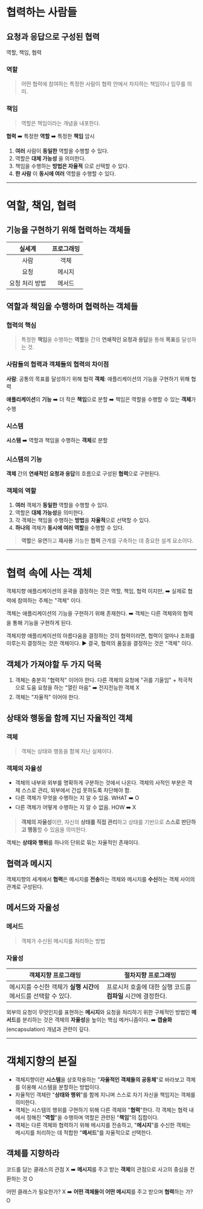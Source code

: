 # 협력하는 사람들
## 요청과 응답으로 구성된 협력
역할, 책임, 협력

### 역할
> 어떤 협력에 참여하는 특정한 사람이 협력 안에서 차지하는 책임이나 임무를 의미.

### 책임
> 역할은 책임이라는 개념을 내포한다.

**협력** ➡️ 특정한 **역할** ➡️ 특정한 **책임** 암시

1. **여러** 사람이 **동일한** 역할을 수행할 수 있다.
2. 역할은 **대체 가능성** 을 의미한다.
3. 책임을 수행하는 **방법은 자율적** 으로 선택할 수 있다.
4. **한 사람** 이 **동시에 여러** 역할을 수행할 수 있다.

---
# 역할, 책임, 협력
## 기능을 구현하기 위해 협력하는 객체들
|실세계|프로그래밍|
|:--:|:--:|
|사람|객체|
|요청|메시지|
|요청 처리 방법|메서드|

## 역할과 책임을 수행하며 협력하는 객체들
### 협력의 핵심
> 특정한 **책임**을 수행하는 **역할**들 간의 **연쇄적인 요청과 응답**을 통해 **목표**를 달성하는 것.

### 사람들의 협력과 객체들의 협력의 차이점
**사람**: 공통의 목표를 달성하기 위해 협력
**객체**: 애플리케이션의 기능을 구현하기 위해 협력

**애플리케이션**의 **기능** ➡️ 더 작은 **책임**으로 분할 ➡️ 책임은 역할을 수행할 수 있는 **객체**가 수행

### 시스템
**시스템** ➡️ 역할과 책임을 수행하는 **객체**로 분할

### 시스템의 기능
**객체** 간의 **연쇄적인 요청과 응답**의 흐름으로 구성된 **협력**으로 구현된다.

### 객체의 역할
1. **여러** 객체가 **동일한** 역할을 수행할 수 있다.
2. 역할은 **대체 가능성**을 의미한다.
3. 각 객체는 책임을 수행하는 **방법**을 **자율적**으로 선택할 수 있다.
4. **하나의** 객체가 **동시에 여러 역할**을 수행할 수 있다.

> **역할**은 **유연**하고 **재사용** 가능한 **협력** 관계를 구축하는 데 중요한 설계 요소이다.


---
# 협력 속에 사는 객체
객체지향 애플리케이션의 윤곽을 결정하는 것은 역할, 책임, 협력 이지만,
➡️ 실제로 협력에 참여하는 주체는 "객체" 이다.

객체는 애플리케이션의 기능을 구현하기 위해 존재한다.
➡️ 객체는 다른 객체와의 협력을 통해 기능을 구현하게 된다.

객체지향 애플리케이션의 아름다움을 결정하는 것이 협력이라면, 협력이 얼마나 조화를 이루는지 결정하는 것은 객체이다.
▶️ 결국, 협력의 품질을 결정하는 것은 "객체" 이다.

## 객체가 가져야할 두 가지 덕목
1. 객체는 충분히 "협력적" 이어야 한다.
다른 객체의 요청에 "귀를 기울임" + 적극적으로 도움 요청을 하는 "열린 마음"
➡️ 전지전능한 객체 X
2. 객체는 "자율적" 이어야 한다.

## 상태와 행동을 함께 지닌 자율적인 객체
### 객체
> 객체는 상태와 행동을 함께 지닌 실체이다.

### 객체의 자율성
- 객체의 내부와 외부를 명확하게 구분하는 것에서 나온다.
객체의 사적인 부분은 객체 스스로 관리, 외부에서 간섭 못하도록 차단해야 함.
- 다른 객체가 무엇을 수행하는 지 알 수 있음. 
WHAT ➡️ O
- 다른 객체가 어떻게 수행하는 지 알 수 없음. 
HOW ➡️ X

> **객체의 자율성**이란, 
자신의 **상태를 직접 관리**하고 상태를 기반으로 **스스로 판단하고 행동**할 수 있음을 의미한다.

객체는 **상태와 행위**를 하나의 단위로 묶는 자율적인 존재이다.

## 협력과 메시지
객체지향의 세계에서 **협력**은 메시지를 **전송**하는 객체와 메시지를 **수신**하는 객체 사이의 관계로 구성된다.

## 메서드와 자율성
### 메서드
> 객체가 수신된 메시지를 처리하는 방법

### 자율성
|객체지향 프로그래밍|절차지향 프로그래밍|
|--------|----------|
|메시지를 수신한 객체가 **실행 시간**에 메서드를 선택할 수 있다.|프로시저 호출에 대한 실행 코드를 **컴파일** 시간에 결정한다.|

외부의 요청이 무엇인지를 표현하는 **메시지**와 요청을 처리하기 위한 구체적인 방법인 **메서드**를 분리하는 것은 객체의 **자율성**을 높이는 핵심 메커니즘이다.
➡️ **캡슐화**(encapsulation) 개념과 관련이 깊다.

---
# 객체지향의 본질
- 객체지향이란 **시스템**을 상호작용하는 "**자율적인 객체들의 공동체**"로 바라보고 객체를 이용해 시스템을 분할하는 방법이다.
- 자율적인 객체란 "**상태와 행위**"를 함께 지니며 스스로 자기 자신을 책임지는 객체를 의미한다.
- 객체는 시스템의 행위를 구현하기 위해 다른 객체와 "**협력**"한다.
각 객체는 협력 내에서 정해진 "**역할**"을 수행하며 역할은 관련된 "**책임**"의 집합이다.
- 객체는 다른 객체와 협력하기 위해 메시지를 전송하고, 
"**메시지**"를 수신한 객체는 메시지를 처리하는 데 적합한 "**메서드**"를 자율적으로 선택한다.

## 객체를 지향하라
코드를 담는 클래스의 관점 X ➡️ **메시지**를 주고 받는 **객체**의 관점으로 사고의 중심을 전환하는 것 O

어떤 클래스가 필요한가? X ➡️ **어떤 객체들이 어떤 메시지**를 주고 받으며 **협력**하는 가? O